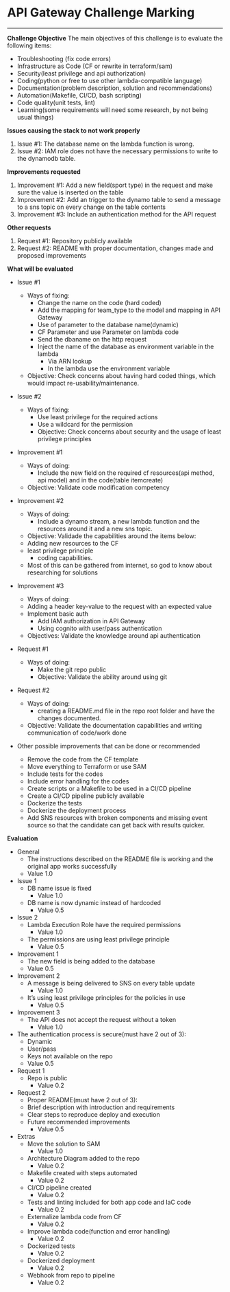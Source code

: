 # API Gateway Challenge Marking
---

**Challenge Objective**
The main objectives of this challenge is to evaluate the following items:
* Troubleshooting (fix code errors)
* Infrastructure as Code (CF or rewrite in terraform/sam)
* Security(least privilege and api authorization)
* Coding(python or free to use other lambda-compatible language)
* Documentation(problem description, solution and recommendations)
* Automation(Makefile, CI/CD, bash scripting)
* Code quality(unit tests, lint)
* Learning(some requirements will need some research, by not being usual things)

**Issues causing the stack to not work properly**

1. Issue #1: The database name on the lambda function is wrong.
2. Issue #2: IAM role does not have the necessary permissions to write to the dynamodb table.

**Improvements requested**

1. Improvement #1: Add a new field(sport type) in the request and make sure the value is inserted on the table
2. Improvement #2: Add an trigger to the dynamo table to send a message to a sns topic on every change on the table contents
3. Improvement #3: Include an authentication method for the API request

**Other requests**

1. Request #1: Repository publicly available
2. Request #2: README with proper documentation, changes made and proposed improvements

**What will be evaluated**

* Issue #1
  - Ways of fixing:
    - Change the name on the code (hard coded)
    - Add the mapping for team_type to the model and mapping in API Gateway
    - Use of parameter to the database name(dynamic)
    - CF Parameter and use Parameter on lambda code
    - Send the dbaname on the http request
    - Inject the name of the database as environment variable in the lambda
      - Via ARN lookup
      - In the lambda use the environment variable
  - Objective: Check concerns about having hard coded things, which would impact re-usability/maintenance.
* Issue #2
  - Ways of fixing:
    - Use least privilege for the required actions
    - Use a wildcard for the permission
    - Objective: Check concerns about security and the usage of least privilege principles

* Improvement #1
  - Ways of doing:
    - Include the new field on the required cf resources(api method, api model) and in the code(table itemcreate)
  - Objective: Validate code modification competency
* Improvement #2
  - Ways of doing:
    - Include a dynamo stream, a new lambda function and the resources around it and a new sns topic.
  - Objective: Validade the capabilities around the items below:
  - Adding new resources to the CF
  - least privilege principle
    - coding capabilities.
  - Most of this can be gathered from internet, so god to know about researching for solutions
* Improvement #3
  - Ways of doing:
  - Adding a header key-value to the request with an expected value
  - Implement basic auth
    - Add IAM authorization in API Gateway
    - Using cognito with user/pass authentication
  - Objectives: Validate the knowledge around api authentication

* Request #1
  - Ways of doing:
    - Make the git repo public
    - Objective: Validate the ability around using git
* Request #2
  - Ways of doing:
    - creating a README.md file in the repo root folder and have the changes documented.
  - Objective: Validate the documentation capabilities and writing communication of code/work done

* Other possible improvements that can be done or recommended
  - Remove the code from the CF template
  - Move everything to Terraform or use SAM
  - Include tests for the codes
  - Include error handling for the codes
  - Create scripts or a Makefile to be used in a CI/CD pipeline
  - Create a CI/CD pipeline publicly available
  - Dockerize the tests
  - Dockerize the deployment process
  - Add SNS resources with broken components and missing event source so that the candidate can get back with results quicker.

**Evaluation**

* General
  - The instructions described on the README file is working and the original app works successfully
  - Value 1.0
* Issue 1
  - DB name issue is fixed
    - Value 1.0
  - DB name is now dynamic instead of hardcoded
    - Value 0.5
* Issue 2
  - Lambda Execution Role have the required permissions
    - Value 1.0
  - The permissions are using least privilege principle
    - Value 0.5
* Improvement 1
  - The new field is being added to the database
  - Value 0.5
* Improvement 2
  - A message is being delivered to SNS on every table update
    - Value 1.0
  - It’s using least privilege principles for the policies in use
    - Value 0.5
* Improvement 3
  - The API does not accept the request without a token
    - Value 1.0
* The authentication process is secure(must have 2 out of 3):
  - Dynamic
  - User/pass
  - Keys not available on the repo
  - Value 0.5
* Request 1
  - Repo is public
    - Value 0.2
* Request 2
  - Proper README(must have 2 out of 3):
  - Brief description with introduction and requirements
  - Clear steps to reproduce deploy and execution
  - Future recommended improvements
    - Value 0.5
* Extras
  - Move the solution to SAM
    - Value 1.0
  - Architecture Diagram added to the repo
    - Value 0.2
  - Makefile created with steps automated
    - Value 0.2
  - CI/CD pipeline created
    - Value 0.2
  - Tests and linting included for both app code and IaC code
    - Value 0.2
  - Externalize lambda code from CF
    - Value 0.2
  - Improve lambda code(function and error handling)
    - Value 0.2
  - Dockerized tests
    - Value 0.2
  - Dockerized deployment
    - Value 0.2
  - Webhook from repo to pipeline
    - Value 0.2

